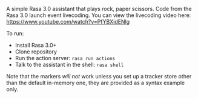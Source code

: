 A simple Rasa 3.0 assistant that plays rock, paper scissors. Code from the Rasa 3.0 launch event livecoding. You can view the livecoding video here: https://www.youtube.com/watch?v=PfYBXidENlg

To run: 

* Install Rasa 3.0+
* Clone repository
* Run the action server: `rasa run actions`
* Talk to the assistant in the shell: `rasa shell`

Note that the markers *will not* work unless you set up a tracker store other than the default in-memory one, they are provided as a syntax example only.
